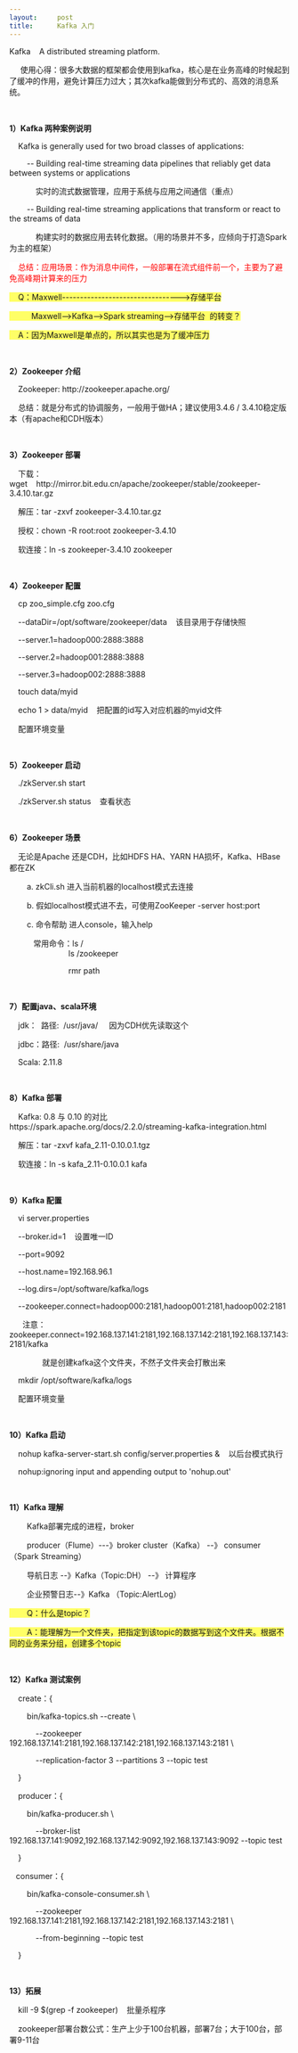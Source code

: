 ```yaml
---
layout:     post
title:      Kafka 入门
---
```

<div id="article_content" class="article_content clearfix csdn-tracking-statistics" data-pid="blog" data-mod="popu_307" data-dsm="post">
								            <link rel="stylesheet" href="https://csdnimg.cn/release/phoenix/template/css/ck_htmledit_views-f76675cdea.css">
						<div class="htmledit_views" id="content_views">
                <p>Kafka    A distributed streaming platform.</p><p>     使用心得：很多大数据的框架都会使用到kafka，核心是在业务高峰的时候起到了缓冲的作用，避免计算压力过大；其次kafka能做到分布式的、高效的消息系统。</p><p><br></p><p><strong>1）Kafka 两种案例说明</strong></p><p></p><p>    Kafka is generally used for two broad classes of applications:<span style="white-space:pre;">	</span></p><p>        -- Building real-time streaming data pipelines that reliably get data between systems or applications</p><p>            实时的流式数据管理，应用于系统与应用之间通信（重点）<br></p><p>        -- Building real-time streaming applications that transform or react to the streams of data </p><p>            构建实时的数据应用去转化数据。（用的场景并不多，应倾向于打造Spark为主的框架）</p><p><span style="background-color:rgb(255,255,255);"><span style="color:#ff0000;">    总结：应用场景：作为消息中间件，一般部署在流式组件前一个，主要为了避免高峰期计算来的压力</span></span></p><p><span style="background-color:rgb(255,255,102);">    Q：Maxwell---------------------------------&gt;存储平台</span></p><p><span style="background-color:rgb(255,255,102);">          Maxwell--&gt;Kafka--&gt;Spark streaming--&gt;存储平台  的转变？</span></p><p><span style="background-color:rgb(255,255,102);">    A：因为Maxwell是单点的，所以其实也是为了缓冲压力</span></p><p><span style="background-color:rgb(255,255,102);"><br></span></p><p><strong>2）Zookeeper 介绍</strong></p><p>    Zookeeper: http://zookeeper.apache.org/ </p><p>    总结：就是分布式的协调服务，一般用于做HA；建议使用3.4.6 / 3.4.10稳定版本（有apache和CDH版本）</p><p><br></p><p><strong>3）Zookeeper 部署</strong><br></p><p>    下载：wget    http://mirror.bit.edu.cn/apache/zookeeper/stable/zookeeper-3.4.10.tar.gz<br></p><p>    解压：tar -zxvf zookeeper-3.4.10.tar.gz<br></p><p>    授权：chown -R root:root zookeeper-3.4.10<br></p><p>    软连接：ln -s zookeeper-3.4.10 zookeeper</p><p><br></p><p><strong>4）Zookeeper 配置</strong><br></p><p>    cp zoo_simple.cfg zoo.cfg<br></p><p>    --dataDir=/opt/software/zookeeper/data    该目录用于存储快照</p><p>    --server.1=hadoop000:2888:3888<br></p><p>    --server.2=hadoop001:2888:3888<br></p><p>    --server.3=hadoop002:2888:3888     <br></p><p>    touch data/myid<br></p><p>    echo 1 &gt; data/myid    把配置的id写入对应机器的myid文件<br></p><p>    配置环境变量<br></p><p><br></p><p><strong>5）Zookeeper 启动</strong><br></p><p>    ./zkServer.sh start<br></p><p>    ./zkServer.sh status    查看状态</p><p><br></p><p><strong>6）Zookeeper 场景</strong></p><p>    无论是Apache 还是CDH，比如HDFS HA、YARN HA损坏，Kafka、HBase 都在ZK</p><p></p><p>        a. zkCli.sh 进入当前机器的localhost模式去连接</p><p>        b. 假如localhost模式进不去，可使用ZooKeeper -server host:port </p><p>        c. 命令帮助 进人console，输入help</p>           常用命令：ls /<br>                           ls /zookeeper<br><p>                           rmr path</p><p><br></p><p><strong>7）配置java、scala环境</strong></p><p>    jdk：  路径:  /usr/java/     因为CDH优先读取这个</p><p></p><p>    jdbc：路径:  /usr/share/java  </p><p>    Scala: 2.11.8 </p><p><br></p><p><strong>8）Kafka 部署</strong></p><p>    Kafka: 0.8 与 0.10 的对比   https://spark.apache.org/docs/2.2.0/streaming-kafka-integration.html</p><p>    解压：tar -zxvf kafa_2.11-0.10.0.1.tgz</p><p>    软连接：ln -s kafa_2.11-0.10.0.1 kafa<br></p><p><br></p><p><strong>9）Kafka 配置</strong></p><p>    vi server.properties<br></p><p>    --broker.id=1    设置唯一ID<br></p><p>    --port=9092</p><p>    --host.name=192.168.96.1     </p><p>    --log.dirs=/opt/software/kafka/logs<br></p><p>    --zookeeper.connect=hadoop000:2181,hadoop001:2181,hadoop002:2181</p><p>      注意：zookeeper.connect=192.168.137.141:2181,192.168.137.142:2181,192.168.137.143:2181/kafka </p><p>               就是创建kafka这个文件夹，不然子文件夹会打散出来</p><p>    mkdir /opt/software/kafka/logs<br></p><p>    配置环境变量</p><p><br></p><p><strong>10）Kafka 启动  </strong></p><p>    nohup kafka-server-start.sh config/server.properties &amp;    以后台模式执行</p><p>    nohup:ignoring input and appending output to 'nohup.out'</p><p><br></p><p><strong>11）Kafka 理解</strong></p><p>        Kafka部署完成的进程，broker<br></p><p>        producer（Flume）---》broker cluster（Kafka） --》 consumer（Spark Streaming）</p><p>        导航日志 --》Kafka（Topic:DH） --》 计算程序 </p><p>        企业预警日志--》Kafka （Topic:AlertLog）<br></p><p><span style="background-color:rgb(255,255,102);">        Q：什么是topic？</span></p><p><span style="background-color:rgb(255,255,102);">        A：能理解为一个文件夹，把指定到该topic的数据写到这个文件夹。根据不同的业务来分组，创建多个topic</span></p><p><span style="background-color:rgb(255,255,102);"><br></span></p><p><strong>12）Kafka 测试案例</strong></p><p>    create：{</p><p>        bin/kafka-topics.sh --create \</p><p>            --zookeeper 192.168.137.141:2181,192.168.137.142:2181,192.168.137.143:2181 \</p><p>            --replication-factor 3 --partitions 3 --topic test</p><p>    }<br></p><p></p><p>    producer：{</p><p>        bin/kafka-producer.sh \</p><p>            --broker-list 192.168.137.141:9092,192.168.137.142:9092,192.168.137.143:9092 --topic test</p><p>    }</p><p>   consumer：{</p><p>         bin/kafka-console-consumer.sh \</p><p>            --zookeeper 192.168.137.141:2181,192.168.137.142:2181,192.168.137.143:2181 \</p><p>            --from-beginning --topic test</p><p>    }</p><p><br></p><p><strong>13）拓展</strong></p><p>    kill -9 $(grep -f zookeeper)    批量杀程序<br></p>    zookeeper部署台数公式：生产上少于100台机器，部署7台；大于100台，部署9-11台<br><br><br>            </div>
                </div>
